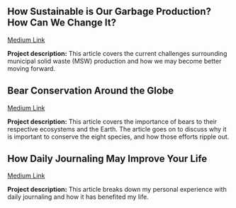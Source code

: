 ## How Sustainable is Our Garbage Production? How Can We Change It?

<a href="https://hntrwalker7.medium.com/how-sustainable-is-our-garbage-production-and-how-can-we-change-it-f60aa5228183">Medium Link</a>
<br>

**Project description:** This article covers the current challenges surrounding municipal solid waste (MSW) production and how we may become better moving forward.

## Bear Conservation Around the Globe

<a href="https://hntrwalker7.medium.com/bear-conservation-around-the-globe-fd24bc16310c">Medium Link</a>
<br>

**Project description:** This article covers the importance of bears to their respective ecosystems and the Earth. The article goes on to discuss why it is important to conserve the eight species, and how those efforts ripple out.

## How Daily Journaling May Improve Your Life

<a href="https://hntrwalker7.medium.com/how-daily-journaling-may-improve-your-life-9290625abb09">Medium Link</a>
<br>

**Project description:** This article breaks down my personal experience with daily journaling and how it has benefited my life. 
